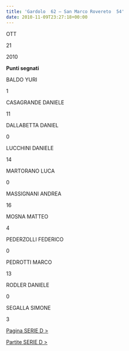 ```yaml
---
title: 'Gardolo  62 – San Marco Rovereto  54'
date: 2010-11-09T23:27:18+00:00
---
```

OTT

21

2010

**Punti segnati**

BALDO YURI

1

CASAGRANDE DANIELE

11

DALLABETTA DANIEL

0

LUCCHINI DANIELE

14

MARTORANO LUCA

0

MASSIGNANI ANDREA

16

MOSNA MATTEO

4

PEDERZOLLI FEDERICO

0

PEDROTTI MARCO

13

RODLER DANIELE

0

SEGALLA SIMONE

3

[Pagina SERIE D >](http://www.basketgardolo.it/serie-d)

[Partite SERIE D >](http://www.basketgardolo.it/?tag=serie-d&cat=11)